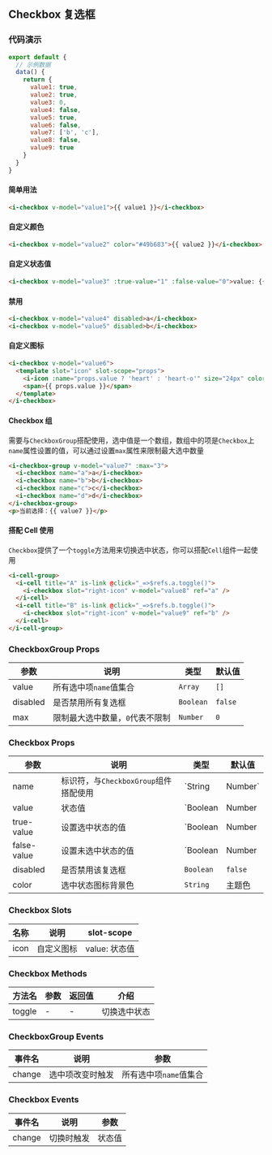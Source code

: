 ## Checkbox 复选框

### 代码演示

```javascript
export default {
  // 示例数据
  data() {
    return {
      value1: true,
      value2: true,
      value3: 0,
      value4: false,
      value5: true,
      value6: false,
      value7: ['b', 'c'],
      value8: false,
      value9: true
    }
  }
}
```

#### 简单用法

```html
<i-checkbox v-model="value1">{{ value1 }}</i-checkbox>
```

#### 自定义颜色

```html
<i-checkbox v-model="value2" color="#49b683">{{ value2 }}</i-checkbox>
```

#### 自定义状态值

```html
<i-checkbox v-model="value3" :true-value="1" :false-value="0">value: {{ value3 }}</i-checkbox>
```

#### 禁用

```html
<i-checkbox v-model="value4" disabled>a</i-checkbox>
<i-checkbox v-model="value5" disabled>b</i-checkbox>
```

#### 自定义图标

```html
<i-checkbox v-model="value6">
  <template slot="icon" slot-scope="props">
    <i-icon :name="props.value ? 'heart' : 'heart-o'" size="24px" color="#ab97c3" />
    <span>{{ props.value }}</span>
  </template>
</i-checkbox>
```

#### Checkbox 组

需要与`CheckboxGroup`搭配使用，选中值是一个数组，数组中的项是`Checkbox`上`name`属性设置的值，可以通过设置`max`属性来限制最大选中数量

```html
<i-checkbox-group v-model="value7" :max="3">
  <i-checkbox name="a">a</i-checkbox>
  <i-checkbox name="b">b</i-checkbox>
  <i-checkbox name="c">c</i-checkbox>
  <i-checkbox name="d">d</i-checkbox>
</i-checkbox-group>
<p>当前选择：{{ value7 }}</p>
```

#### 搭配 Cell 使用

`Checkbox`提供了一个`toggle`方法用来切换选中状态，你可以搭配`Cell`组件一起使用

```html
<i-cell-group>
  <i-cell title="A" is-link @click="_=>$refs.a.toggle()">
    <i-checkbox slot="right-icon" v-model="value8" ref="a" />
  </i-cell>
  <i-cell title="B" is-link @click="_=>$refs.b.toggle()">
    <i-checkbox slot="right-icon" v-model="value9" ref="b" />
  </i-cell>
</i-cell-group>
```

### CheckboxGroup Props

| 参数 | 说明 | 类型 | 默认值 |
|------|------|------|------|
| value | 所有选中项`name`值集合 | `Array` | `[]` |
| disabled | 是否禁用所有复选框 | `Boolean` | `false` |
| max | 限制最大选中数量，`0`代表不限制 | `Number` | `0` |

### Checkbox Props

| 参数 | 说明 | 类型 | 默认值 |
|------|------|------|------|
| name | 标识符，与`CheckboxGroup`组件搭配使用 | `String | Number` | `''` |
| value | 状态值 | `Boolean | Number | String` | - |
| true-value | 设置选中状态的值 | `Boolean | Number | String` | `true` |
| false-value | 设置未选中状态的值 | `Boolean | Number | String` | `false` |
| disabled | 是否禁用该复选框 | `Boolean` | `false` |
| color | 选中状态图标背景色 | `String` | 主题色 |

### Checkbox Slots

| 名称 | 说明 | slot-scope |
|------|------|------|
| icon | 自定义图标 | value: 状态值 |

### Checkbox Methods

| 方法名 | 参数 | 返回值 | 介绍 |
|------|------|------|------|
| toggle | - | - | 切换选中状态 |

### CheckboxGroup Events

| 事件名 | 说明 | 参数 |
|------|------|------|
| change | 选中项改变时触发 | 所有选中项`name`值集合 |

### Checkbox Events

| 事件名 | 说明 | 参数 |
|------|------|------|
| change | 切换时触发 | 状态值 |